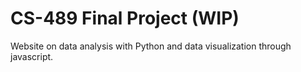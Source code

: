 # CS-489 Final Project (WIP)
Website on data analysis with Python and data visualization through javascript.
